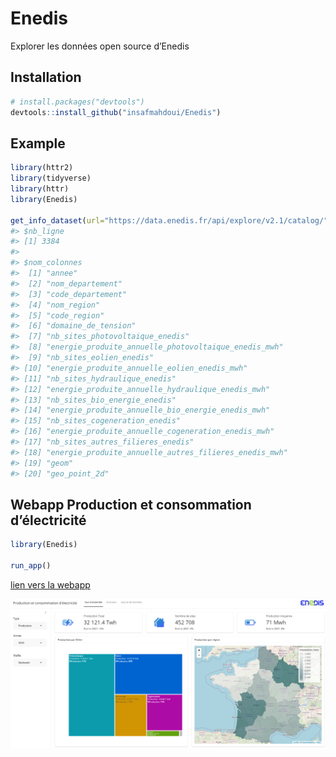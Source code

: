 
<!-- README.md is generated from README.Rmd. Please edit that file -->

# Enedis

<!-- badges: start -->
<!-- badges: end -->

Explorer les données open source d’Enedis

## Installation

``` r
# install.packages("devtools")
devtools::install_github("insafmahdoui/Enedis")
```

## Example

``` r
library(httr2)
library(tidyverse)
library(httr)
library(Enedis)

get_info_dataset(url="https://data.enedis.fr/api/explore/v2.1/catalog/",data_id="production-electrique-par-filiere-a-la-maille-departement")
#> $nb_ligne
#> [1] 3384
#> 
#> $nom_colonnes
#>  [1] "annee"                                               
#>  [2] "nom_departement"                                     
#>  [3] "code_departement"                                    
#>  [4] "nom_region"                                          
#>  [5] "code_region"                                         
#>  [6] "domaine_de_tension"                                  
#>  [7] "nb_sites_photovoltaique_enedis"                      
#>  [8] "energie_produite_annuelle_photovoltaique_enedis_mwh" 
#>  [9] "nb_sites_eolien_enedis"                              
#> [10] "energie_produite_annuelle_eolien_enedis_mwh"         
#> [11] "nb_sites_hydraulique_enedis"                         
#> [12] "energie_produite_annuelle_hydraulique_enedis_mwh"    
#> [13] "nb_sites_bio_energie_enedis"                         
#> [14] "energie_produite_annuelle_bio_energie_enedis_mwh"    
#> [15] "nb_sites_cogeneration_enedis"                        
#> [16] "energie_produite_annuelle_cogeneration_enedis_mwh"   
#> [17] "nb_sites_autres_filieres_enedis"                     
#> [18] "energie_produite_annuelle_autres_filieres_enedis_mwh"
#> [19] "geom"                                                
#> [20] "geo_point_2d"
```

## Webapp Production et consommation d’électricité

``` r
library(Enedis)

run_app()
```

<a href="https://insaf.shinyapps.io/Enedis/" target="_blank">lien vers
la webapp</a>

![](https://raw.githubusercontent.com/insafmahdoui/Enedis/main/inst/webapp/exemple.PNG)
